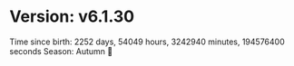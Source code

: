 # Version: v6.1.30
Time since birth: 2252 days, 54049 hours, 3242940 minutes, 194576400 seconds
Season: Autumn 🍁
